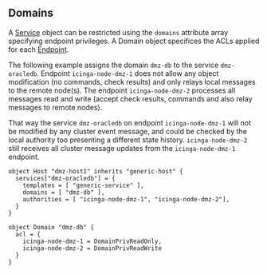 ## <a id="domains"></a> Domains

A [Service](#objecttype-service) object can be restricted using the `domains` attribute
array specifying endpoint privileges.
A Domain object specifices the ACLs applied for each [Endpoint](#objecttype-endpoint).

The following example assigns the domain `dmz-db` to the service `dmz-oracledb`. Endpoint
`icinga-node-dmz-1` does not allow any object modification (no commands, check results) and only
relays local messages to the remote node(s). The endpoint `icinga-node-dmz-2` processes all
messages read and write (accept check results, commands and also relay messages to remote
nodes).

That way the service `dmz-oracledb` on endpoint `icinga-node-dmz-1` will not be modified
by any cluster event message, and could be checked by the local authority too presenting
a different state history. `icinga-node-dmz-2` still receives all cluster message updates
from the `icinga-node-dmz-1` endpoint.

    object Host "dmz-host1" inherits "generic-host" {
      services["dmz-oracledb"] = {
        templates = [ "generic-service" ],
        domains = [ "dmz-db" ],
        authorities = [ "icinga-node-dmz-1", "icinga-node-dmz-2"],
      }
    }

    object Domain "dmz-db" {
      acl = {
        icinga-node-dmz-1 = DomainPrivReadOnly,
        icinga-node-dmz-2 = DomainPrivReadWrite
      }
    }